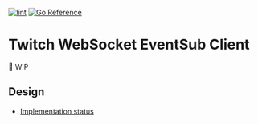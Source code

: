 [![lint](https://github.com/vpetrigo/go-twitch-ws/actions/workflows/golangci-lint.yml/badge.svg)](https://github.com/vpetrigo/go-twitch-ws/actions/workflows/golangci-lint.yml)
[![Go Reference](https://pkg.go.dev/badge/github.com/vpetrigo/go-twitch-ws.svg)](https://pkg.go.dev/github.com/vpetrigo/go-twitch-ws)

# Twitch WebSocket EventSub Client

:construction_worker: WIP

## Design

- [Implementation status](docs/SUPPORTED.md)
